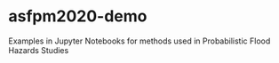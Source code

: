 # asfpm2020-demo
Examples in Jupyter Notebooks for  methods used in Probabilistic Flood Hazards Studies
